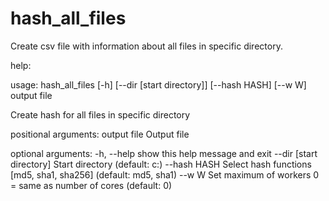 # hash_all_files
Create csv file with information about all files in specific directory.


help:

usage: hash_all_files [-h] [--dir [start directory]] [--hash HASH] [--w W] output file

Create hash for all files in specific directory

positional arguments:
  output file           Output file

optional arguments:
  -h, --help            show this help message and exit
  --dir [start directory]
                        Start directory (default: c:\)
  --hash HASH           Select hash functions [md5, sha1, sha256] (default:
                        md5, sha1)
  --w W                 Set maximum of workers 0 = same as number of cores
                        (default: 0)
